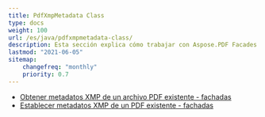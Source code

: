```yaml
---
title: PdfXmpMetadata Class
type: docs
weight: 100
url: /es/java/pdfxmpmetadata-class/
description: Esta sección explica cómo trabajar con Aspose.PDF Facades usando la clase PdfXmpMetadata.
lastmod: "2021-06-05"
sitemap:
    changefreq: "monthly"
    priority: 0.7
---
```


- [Obtener metadatos XMP de un archivo PDF existente - fachadas](/pdf/es/java/get-xmp-metadata/)
- [Establecer metadatos XMP de un PDF existente - fachadas](/pdf/es/java/set-xmp-metadata/)